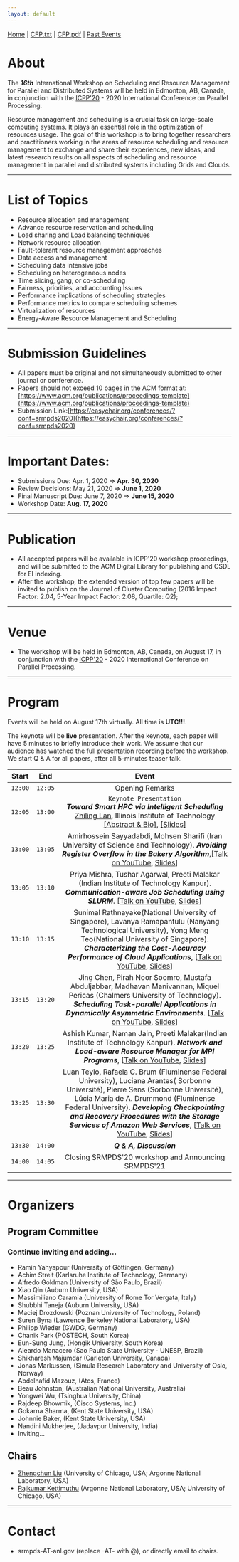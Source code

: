 ```yaml
---
layout: default
---
```

[Home](index.html) | <a href="doc/CFP-2020-16th-SRMPDS.txt" target="_blank">CFP.txt</a> | <a href="doc/CFP-2020-16th-SRMPDS.pdf" target="_blank">CFP.pdf</a> | [Past Events](past.html)

# About
The ___16th___ International Workshop on Scheduling and Resource Management for Parallel and Distributed Systems will be held in Edmonton, AB, Canada, in conjunction with the [ICPP'20](https://jnamaral.github.io/icpp20/) - 2020 International Conference on Parallel Processing.

Resource management and scheduling is a crucial task on large-scale computing systems. It plays an essential role in the optimization of resources usage. The goal of this workshop is to bring together researchers and practitioners working in the areas of resource scheduling and resource management to exchange and share their experiences, new ideas, and latest research results on all aspects of scheduling and resource management in parallel and distributed systems including Grids and Clouds.

---
# List of Topics
* Resource allocation and management
* Advance resource reservation and scheduling
* Load sharing and Load balancing techniques
* Network resource allocation
* Fault-tolerant resource management approaches
* Data access and management
* Scheduling data intensive jobs
* Scheduling on heterogeneous nodes
* Time slicing, gang, or co-scheduling
* Fairness, priorities, and accounting Issues
* Performance implications of scheduling strategies
* Performance metrics to compare scheduling schemes
* Virtualization of resources
* Energy-Aware Resource Management and Scheduling

---
# Submission Guidelines
* All papers must be original and not simultaneously submitted to other journal or conference. 
* Papers should not exceed 10 pages in the ACM format at: [https://www.acm.org/publications/proceedings-template](https://www.acm.org/publications/proceedings-template)
* Submission Link:[https://easychair.org/conferences/?conf=srmpds2020](https://easychair.org/conferences/?conf=srmpds2020)

---
# Important Dates:
* Submissions Due:        Apr. 1, 2020 => __Apr. 30, 2020__
* Review Decisions:       May  21, 2020 => __June 1, 2020__ 
* Final Manuscript Due:   June 7, 2020 => __June 15, 2020__
* Workshop Date:          __Aug. 17, 2020__

---
# Publication
* All accepted papers will be available in ICPP'20 workshop proceedings, and will be submitted to the ACM Digital Library for publishing and CSDL for EI indexing.
* After the workshop, the extended version of top few papers will be invited to publish on the Journal of Cluster Computing (2016 Impact Factor: 2.04, 5-Year Impact Factor: 2.08, Quartile: Q2);  

---
# Venue
* The workshop will be held in Edmonton, AB, Canada, on August 17, in conjunction with the [ICPP'20](https://jnamaral.github.io/icpp20/) - 2020 International Conference on Parallel Processing.

---
# Program
Events will be held on August 17th virtually. All time is **UTC!!!**. 

The keynote will be **live** presentation. After the keynote, each paper will have 5 minutes to briefly introduce their work. We assume that our audience has watched the full presentation recording before the workshop. We start Q & A for all papers, after all 5-minutes teaser talk. 

| __Start__ | __End__ |                          __Event__                           |
| :-------: | :-----: | :----------------------------------------------------------: |
|  `12:00`  | `12:05` |                       Opening Remarks                        |
|  `12:05`  | `13:00` | `Keynote Presentation` <br> ___Toward Smart HPC via Intelligent Scheduling___ <br> [Zhiling Lan](http://www.cs.iit.edu/~zlan/), Illinois Institute of Technology <br> <a href="./doc/SRMPDS-2020-keynote-abstract.pdf" target="_blank">[Abstract & Bio]</a>, <a href="./doc/SRMPDS-2020-keynote-slides.pdf" target="_blank">[Slides]</a> |
|  `13:00`  | `13:05` | Amirhossein Sayyadabdi, Mohsen Sharifi (Iran University of Science and Technology). ___Avoiding Register Overflow in the Bakery Algorithm___,[[Talk on YouTube](https://youtu.be/nKQ4wwJ3550), [Slides](https://jnamaral.github.io/icpp20/slides/Sayyadabdi_Avoiding.pdf)] |
|  `13:05`   | `13:10`  | Priya Mishra, Tushar Agarwal, Preeti Malakar (Indian Institute of Technology Kanpur). ___Communication-aware Job Scheduling using SLURM___. [[Talk on YouTube](https://youtu.be/h5KQ1v3bWAQ), [Slides](https://jnamaral.github.io/icpp20/slides/Mishra_Communication.pdf)] |
|  `13:10`   | `13:15`  | Sunimal Rathnayake(National University of Singapore), Lavanya Ramapantulu (Nanyang Technological University), Yong Meng Teo(National University of Singapore). ___Characterizing the Cost-Accuracy Performance of Cloud Applications___, [[Talk on YouTube](https://youtu.be/MXdpaOUZCB4), [Slides](https://jnamaral.github.io/icpp20/slides/Rathnayake_Characterizing.pdf)] |
|  `13:15`   | `13:20` | Jing Chen, Pirah Noor Soomro, Mustafa Abduljabbar, Madhavan Manivannan, Miquel Pericas (Chalmers University of Technology). ___Scheduling Task-parallel Applications in Dynamically Asymmetric Environments___. [[Talk on YouTube](https://youtu.be/loTGtJQzvwk), [Slides](https://jnamaral.github.io/icpp20/slides/Chen_Scheduling.pdf)] |
|  `13:20`   | `13:25` | Ashish Kumar, Naman Jain, Preeti Malakar(Indian Institute of Technology Kanpur). ___Network and Load-aware Resource Manager for MPI Programs___, [[Talk on YouTube](https://youtu.be/5ZqNsWkX4-E), [Slides](https://jnamaral.github.io/icpp20/slides/Kumar_Network.pdf)] |
|  `13:25`   | `13:30` | Luan Teylo, Rafaela C. Brum (Fluminense Federal University), Luciana Arantes( Sorbonne Université), Pierre Sens (Sorbonne Université), Lúcia Maria de A. Drummond (Fluminense Federal University). ___Developing Checkpointing and Recovery  Procedures with the  Storage Services of Amazon Web Services___, [[Talk on YouTube](https://youtu.be/R8OmnhRNlIc), [Slides](https://jnamaral.github.io/icpp20/slides/Teylo_Developing.pdf)] |
|  `13:30`   | `14:00` | ___Q & A, Discussion___ |
|  `14:00`  | `14:05` |     Closing SRMPDS'20 workshop and Announcing SRMPDS'21      |

---
# Organizers
## Program Committee
### Continue inviting and adding...
* Ramin Yahyapour (University of Göttingen, Germany)
* Achim Streit (Karlsruhe Institute of Technology, Germany)
* Alfredo Goldman (University of São Paulo, Brazil)
* Xiao Qin (Auburn University, USA)
* Massimiliano Caramia (University of Rome Tor Vergata, Italy)
* Shubbhi Taneja (Auburn University, USA)
* Maciej Drozdowski (Poznan University of Technology, Poland)
* Suren Byna (Lawrence Berkeley National Laboratory, USA)
* Philipp Wieder (GWDG, Germany)
* Chanik Park (POSTECH, South Korea)
* Eun-Sung Jung, (Hongik University, South Korea)
* Aleardo Manacero (Sao Paulo State University - UNESP, Brazil)
* Shikharesh Majumdar (Carleton University, Canada)
* Jonas Markussen, (Simula Research Laboratory and University of Oslo, Norway)
* Abdelhafid Mazouz, (Atos, France)
* Beau Johnston, (Australian National University, Australia)
* Yongwei Wu, (Tsinghua University, China)
* Rajdeep Bhowmik, (Cisco Systems, Inc.)
* Gokarna Sharma, (Kent State University, USA)
* Johnnie Baker, (Kent State University, USA)
* Nandini Mukherjee, (Jadavpur University, India)
* Inviting...

## Chairs
* [Zhengchun Liu](https://lzhengchun.github.io/) (University of Chicago, USA; Argonne National Laboratory, USA)
* [Rajkumar Kettimuthu](http://mcs.anl.gov/~kettimut/) (Argonne National Laboratory, USA; University of Chicago, USA)

---
# Contact
* srmpds-AT-anl.gov (replace -AT- with @), or directly email to chairs. 
